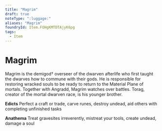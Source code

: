 ```yaml
---
title: "Magrim"
draft: true
noteType: ":luggage:"
aliases: "Magrim"
foundryId: Item.FOHgKMTDTAjyK6pg
tags:
  - Item
---
```


# Magrim

Magrim is the demigod† overseer of the dwarven afterlife who first taught the dwarves how to commune with their gods. He is responsible for restoring wracked souls to be ready to return to the Material Plane of mortals. Together with Angradd, Magrim watches over battles. Torag, creator of the mortal dwarven race, is his younger brother.

**Edicts** Perfect a craft or trade, carve runes, destroy undead, aid others with completing unfinished tasks

**Anathema** Treat gravesites irreverently, mistreat your tools, create undead, damage a soul

